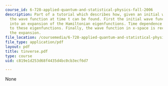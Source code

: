 ```yaml
---
course_id: 6-728-applied-quantum-and-statistical-physics-fall-2006
description: Part of a tutorial which describes how, given an initial wave function,
  the wave function at time t can be found. First the initial wave function is decomposed
  into an expansion of the Hamiltonian eigenfunctions. Time dependence is then applied
  to these eigenfunctions. Finally, the wave function in x-space is recreated from
  the expansion.
file_location: /coursemedia/6-728-applied-quantum-and-statistical-physics-fall-2006/c819e1d253d68f4435d4bc0cb3ecf6d7_tinverse.pdf
file_type: application/pdf
layout: pdf
title: tinverse.pdf
type: course
uid: c819e1d253d68f4435d4bc0cb3ecf6d7

---
```

None